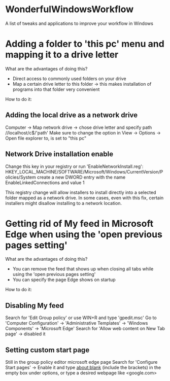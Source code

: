 
# WonderfulWindowsWorkflow
A list of tweaks and applications to improve your workflow in Windows


# Adding a folder to 'this pc' menu and mapping it to a drive letter
What are the advantages of doing this?
- Direct access to commonly used folders on your drive
- Map a certain drive letter to this folder -> this makes installation of programs into that folder very convenient

How to do it:
## Adding the local drive as a network drive
Computer -> Map network drive -> chose drive letter and specify path //localhost/c$/'path'
Make sure to change the option in View -> Options -> Open file explorer to, is set to "this pc"

## Network Drive installation enable
Change this key in your registry or run 'EnableNetworkInstall.reg':
HKEY_LOCAL_MACHINE/SOFTWARE/Microsoft/Windows/CurrentVersion/Policies/System
create a new DWORD entry with the name EnableLinkedConnections and value 1

This registry change will allow installers to install directly into a selected folder mapped as a network drive.
In some cases, even with this fix, certain installers might disallow installing to a network location.



# Getting rid of My feed in Microsoft Edge when using the 'open previous pages setting'
What are the advantages of doing this?
- You can remove the feed that shows up when closing all tabs while using the 'open previous pages setting'
- You can specify the page Edge shows on startup

How to do it:
## Disabling My feed
Search for 'Edit Group policy' or use WIN+R and type 'gpedit.msc'
Go to 'Computer Configuration' -> 'Administrative Templates' -> 'Windows Components' -> 'Microsoft Edge'
Search for 'Allow web content on New Tab page' -> disabled it

## Setting custom start page
Still in the group policy editor microsoft edge page
Search for 'Configure Start pages' -> Enable it and type <about:blank> (include the brackets) in the empty box under options, or type a desired webpage like <google.com>
